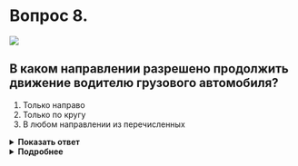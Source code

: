 # Вопрос 8.

![](https://s.drom.ru/i24227/pdd/tickets/2016/1542608955.jpg)

## В каком направлении разрешено продолжить движение водителю грузового автомобиля?

1. Только направо
2. Только по кругу
3. В любом направлении из перечисленных

<details>
<summary><b>Показать ответ</b></summary>
Правильный ответ: 3
</details>
<details>
<summary><b>Подробнее</b></summary>
Въезд на перекрёсток с круговым движением как исключение можно производить с любой полосы данного направления (без предварительного перестроения). Выезд же с данного перекрёстка производится по общим правилам. Для поворота направо следует заблаговременно занять соответствующее крайнее положение на проезжей части. Совершая поворот, транспортное средство должно двигаться по возможности также ближе к правому краю проезжей части. Водитель грузового автомобиля может продолжить движение по кругу и, включив сигнал правого поворота, повернуть направо, т.е. продолжить движение в любом направлении из перечисленных. 
(«Дорожные знаки», пункты 8.5, 8.6 ПДД)
</details>